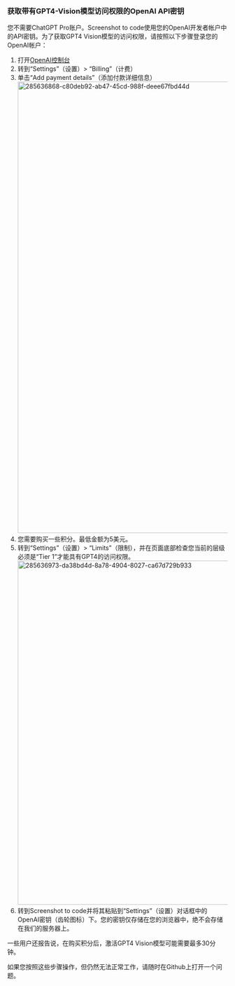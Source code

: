 ### 获取带有GPT4-Vision模型访问权限的OpenAI API密钥

您不需要ChatGPT Pro账户。Screenshot to code使用您的OpenAI开发者帐户中的API密钥。为了获取GPT4 Vision模型的访问权限，请按照以下步骤登录您的OpenAI帐户：

1. 打开[OpenAI控制台](https://platform.openai.com/)
2. 转到“Settings”（设置）> “Billing”（计费）
3. 单击“Add payment details”（添加付款详细信息） <img width="1030" alt="285636868-c80deb92-ab47-45cd-988f-deee67fbd44d" src="https://github.com/abi/screenshot-to-code/assets/23818/4e0f4b77-9578-4f9a-803c-c12b1502f3d7">
4. 您需要购买一些积分。最低金额为5美元。
5. 转到“Settings”（设置）> “Limits”（限制），并在页面底部检查您当前的层级必须是“Tier 1”才能具有GPT4的访问权限。 <img width="785" alt="285636973-da38bd4d-8a78-4904-8027-ca67d729b933" src="https://github.com/abi/screenshot-to-code/assets/23818/8d07cd84-0cf9-4f88-bc00-80eba492eadf">
6. 转到Screenshot to code并将其粘贴到“Settings”（设置）对话框中的OpenAI密钥（齿轮图标）下。您的密钥仅存储在您的浏览器中，绝不会存储在我们的服务器上。

一些用户还报告说，在购买积分后，激活GPT4 Vision模型可能需要最多30分钟。

如果您按照这些步骤操作，但仍然无法正常工作，请随时在Github上打开一个问题。